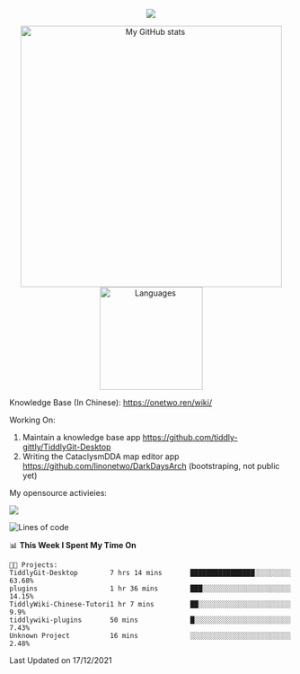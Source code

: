 <a href="https://github.com/linonetwo">
    <p align="center">
        <img src="https://github-profile-trophy.vercel.app/?username=linonetwo&column=7&theme=onedark"/>
    </p>
</a>
<a align="center" href="https://github.com/linonetwo">
  <p align="center">
    <img src="https://github-readme-stats.vercel.app/api?username=linonetwo&show_icons=true&count_private=true" alt="My GitHub stats" width="465"/>
    <img src="https://github-readme-stats.vercel.app/api/top-langs/?username=linonetwo&layout=compact&langs_count=10" alt="Languages" height="183">
  </p>
</a>

Knowledge Base (In Chinese): https://onetwo.ren/wiki/

Working On: 

1. Maintain a knowledge base app https://github.com/tiddly-gittly/TiddlyGit-Desktop
1. Writing the CataclysmDDA map editor app https://github.com/linonetwo/DarkDaysArch (bootstraping, not public yet)

My opensource activieies:

![](https://visitor-badge.glitch.me/badge?page_id=linonetwo.linonetwo)

<!--START_SECTION:waka-->
![Lines of code](https://img.shields.io/badge/From%20Hello%20World%20I%27ve%20Written-2%20Million%20lines%20of%20code-blue)

📊 **This Week I Spent My Time On** 

```text
🐱‍💻 Projects: 
TiddlyGit-Desktop        7 hrs 14 mins       ████████████████░░░░░░░░░   63.68% 
plugins                  1 hr 36 mins        ███░░░░░░░░░░░░░░░░░░░░░░   14.15% 
TiddlyWiki-Chinese-Tutori1 hr 7 mins         ██░░░░░░░░░░░░░░░░░░░░░░░   9.9% 
tiddlywiki-plugins       50 mins             █░░░░░░░░░░░░░░░░░░░░░░░░   7.43% 
Unknown Project          16 mins             ░░░░░░░░░░░░░░░░░░░░░░░░░   2.48%

```


 Last Updated on 17/12/2021
<!--END_SECTION:waka-->
